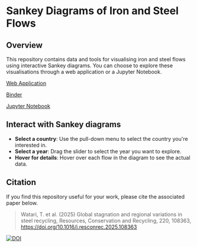 # Sankey Diagrams of Iron and Steel Flows

## Overview
This repository contains data and tools for visualising iron and steel flows using interactive Sankey diagrams. You can choose to explore these visualisations through a web application or a Jupyter Notebook.

[Web Application](https://steel-flows-sankey.streamlit.app/)

[Binder](https://mybinder.org/v2/gh/takumawatari/steel-flows-sankey/main?labpath=code/Interactive_Sankey_Steel.ipynb)

[Jupyter Notebook](https://github.com/takumawatari/steel-flows-sankey/blob/main/code/Interactive_Sankey_Steel.ipynb)


## Interact with Sankey diagrams
- **Select a country**: Use the pull-down menu to select the country you're interested in.
- **Select a year**: Drag the slider to select the year you want to explore.
- **Hover for details**: Hover over each flow in the diagram to see the actual data.

## Citation
If you find this repository useful for your work, please cite the associated paper below.
> Watari, T. et al. (2025) Global stagnation and regional variations in steel recycling, Resources, Conservation and Recycling, 220, 108363, https://doi.org/10.1016/j.resconrec.2025.108363

[![DOI](https://zenodo.org/badge/DOI/10.5281/zenodo.15344957.svg)](https://doi.org/10.5281/zenodo.15344957)